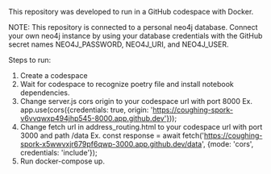 This repository was developed to run in a GitHub codespace with Docker.

NOTE: This repository is connected to a personal neo4j database. Connect your own neo4j instance by using your database credentials with the GitHub secret names NEO4J_PASSWORD, NEO4J_URI, and NEO4J_USER. 

Steps to run:
1. Create a codespace
2. Wait for codespace to recognize poetry file and install notebook dependencies.
3. Change server.js cors origin to your codespace url with port 8000 Ex. app.use(cors({credentials: true, origin: 'https://coughing-spork-v6vvqwxp494jhp545-8000.app.github.dev'}));
4. Change fetch url in address_routing.html to your codespace url with port 3000 and path /data Ex. const response = await fetch('https://coughing-spork-x5wwvxjr679pf6qwp-3000.app.github.dev/data', {mode: 'cors', credentials: 'include'});
5. Run docker-compose up.
